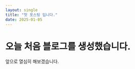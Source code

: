 ```yaml
--- 
layout: single
title: "첫 포스팅 입니다."
date: 2025-01-05
--- 
```


# 오늘 처음 블로그를 생성했습니다.

앞으로 열심히 해보겠습니다.
